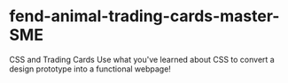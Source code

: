 # fend-animal-trading-cards-master-SME
CSS and Trading Cards
Use what you've learned about CSS to convert a design prototype into a functional webpage!
